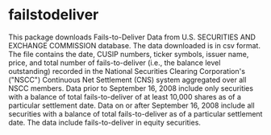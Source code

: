 # failstodeliver
This package downloads Fails-to-Deliver Data from U.S. SECURITIES AND EXCHANGE COMMISSION database.
The data downloaded is in csv format.
The file contains the date, CUSIP numbers, ticker symbols, issuer name, price, and total number of fails-to-deliver (i.e., the balance level outstanding) recorded in the National Securities Clearing Corporation's ("NSCC") Continuous Net Settlement (CNS) system aggregated over all NSCC members. Data prior to September 16, 2008 include only securities with a balance of total fails-to-deliver of at least 10,000 shares as of a particular settlement date. Data on or after September 16, 2008 include all securities with a balance of total fails-to-deliver as of a particular settlement date. The data include fails-to-deliver in equity securities.

